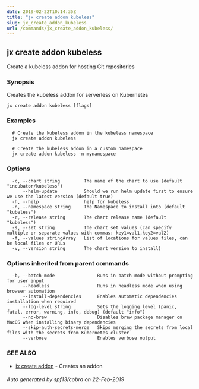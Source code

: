 ```yaml
---
date: 2019-02-22T10:14:35Z
title: "jx create addon kubeless"
slug: jx_create_addon_kubeless
url: /commands/jx_create_addon_kubeless/
---
```

## jx create addon kubeless

Create a kubeless addon for hosting Git repositories

### Synopsis

Creates the kubeless addon for serverless on Kubernetes

```
jx create addon kubeless [flags]
```

### Examples

```
  # Create the kubeless addon in the kubeless namespace
  jx create addon kubeless
  
  # Create the kubeless addon in a custom namespace
  jx create addon kubeless -n mynamespace
```

### Options

```
  -c, --chart string         The name of the chart to use (default "incubator/kubeless")
      --helm-update          Should we run helm update first to ensure we use the latest version (default true)
  -h, --help                 help for kubeless
  -n, --namespace string     The Namespace to install into (default "kubeless")
  -r, --release string       The chart release name (default "kubeless")
  -s, --set string           The chart set values (can specify multiple or separate values with commas: key1=val1,key2=val2)
  -f, --values stringArray   List of locations for values files, can be local files or URLs
  -v, --version string       The chart version to install)
```

### Options inherited from parent commands

```
  -b, --batch-mode                Runs in batch mode without prompting for user input
      --headless                  Runs in headless mode when using browser automation
      --install-dependencies      Enables automatic dependencies installation when required
      --log-level string          Sets the logging level (panic, fatal, error, warning, info, debug) (default "info")
      --no-brew                   Disables brew package manager on MacOS when installing binary dependencies
      --skip-auth-secrets-merge   Skips merging the secrets from local files with the secrets from Kubernetes cluster
      --verbose                   Enables verbose output
```

### SEE ALSO

* [jx create addon](/commands/jx_create_addon/)	 - Creates an addon

###### Auto generated by spf13/cobra on 22-Feb-2019
